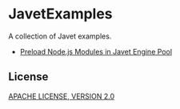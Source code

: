 # JavetExamples

A collection of Javet examples.

* [Preload Node.js Modules in Javet Engine Pool](PreloadNodeJSModulesInJavetEnginePool)

## License

[APACHE LICENSE, VERSION 2.0](LICENSE)
